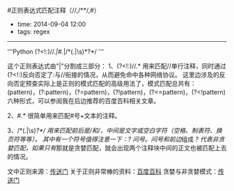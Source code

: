 #正则表达式匹配注释（//,/**/,#）

- time: 2014-09-04 12:00
- tags: regex

---

'''Python
(?<!:)\/\/.*|#.*|\/\*(.|\s)*?\*\/
'''

这个正则表达式由"|"分割成三部分：
1、(?<!:)\/\/.*
	用来匹配//单行注释，同时通过(?<!:)反向否定了:与//衔接的情况，从而避免命中各种网络协议。
	这里边涉及的反向否定预查实际上是正则的模式匹配的高级用法了，模式匹配总共有：(pattern)，(?:pattern)，(?=pattern)，(?!pattern)，(?<=pattern)，(?<!pattern)六种形式，可以参阅我在后边推荐的百度百科相关文章。

2、#.*
	很简单用来匹配#号+文本的注释。

3、\/\*(.|\s)*?\*\/
	用来匹配前后是/*和*/，中间是文字或空白字符（空格、制表符、换页符等等）。
	其中有一个符号值得注意一下：? 问号。问号和前边*组成 *? 代表非贪婪匹配，如果只有*那就是贪婪匹配，就会出现两个注释块中间的正文也被匹配上去的情况。





文中正则来源：<a href="http://www.cnblogs.com/xiziyin/archive/2012/01/25/2329350.html">传送门</a>
关于正则非常棒的资料：<a href="http://baike.baidu.com/view/94238.htm?fr=aladdin">百度百科</a>
贪婪与非贪婪模式：<a href="http://blog.csdn.net/lxcnn/article/details/4756030">传送门</a>